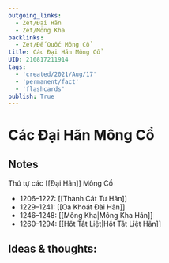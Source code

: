 ```yaml
---
outgoing_links:
  - Zet/Đại Hãn
  - Zet/Mông Kha
backlinks:
  - Zet/Đế Quốc Mông Cổ
title: Các Đại Hãn Mông Cổ
UID: 210817211914
tags:
  - 'created/2021/Aug/17'
  - 'permanent/fact'
  - 'flashcards'
publish: True
---
```

# Các Đại Hãn Mông Cổ

## Notes
Thứ tự các [[Đại Hãn]] Mông Cổ
- 1206–1227: [[Thành Cát Tư Hãn]] 
- 1229–1241: [[Oa Khoát Đài Hãn]] 
- 1246–1248: [[Mông Kha|Mông Kha Hãn]]
- 1260–1294: [[Hốt Tất Liệt|Hốt Tất Liệt Hãn]]

## Ideas & thoughts:

